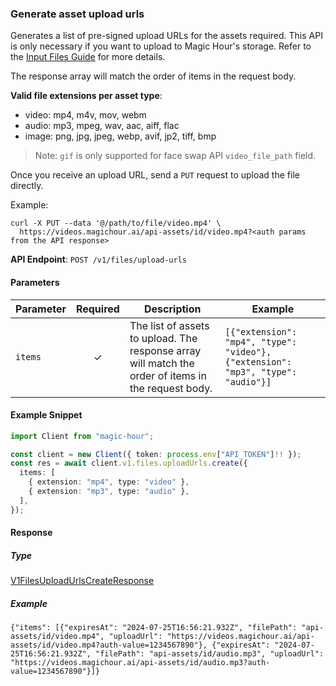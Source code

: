 
### Generate asset upload urls <a name="create"></a>

Generates a list of pre-signed upload URLs for the assets required. This API is only necessary if you want to upload to Magic Hour's storage. Refer to the [Input Files Guide](/integration/input-files) for more details.

The response array will match the order of items in the request body.

**Valid file extensions per asset type**:
- video: mp4, m4v, mov, webm
- audio: mp3, mpeg, wav, aac, aiff, flac
- image: png, jpg, jpeg, webp, avif, jp2, tiff, bmp

> Note: `gif` is only supported for face swap API `video_file_path` field.

Once you receive an upload URL, send a `PUT` request to upload the file directly.

Example:

```
curl -X PUT --data '@/path/to/file/video.mp4' \
  https://videos.magichour.ai/api-assets/id/video.mp4?<auth params from the API response>
```


**API Endpoint**: `POST /v1/files/upload-urls`

#### Parameters

| Parameter | Required | Description | Example |
|-----------|:--------:|-------------|--------|
| `items` | ✓ | The list of assets to upload. The response array will match the order of items in the request body. | `[{"extension": "mp4", "type": "video"}, {"extension": "mp3", "type": "audio"}]` |

#### Example Snippet

```typescript
import Client from "magic-hour";

const client = new Client({ token: process.env["API_TOKEN"]!! });
const res = await client.v1.files.uploadUrls.create({
  items: [
    { extension: "mp4", type: "video" },
    { extension: "mp3", type: "audio" },
  ],
});

```

#### Response

##### Type
[V1FilesUploadUrlsCreateResponse](/src/types/v1-files-upload-urls-create-response.ts)

##### Example
`{"items": [{"expiresAt": "2024-07-25T16:56:21.932Z", "filePath": "api-assets/id/video.mp4", "uploadUrl": "https://videos.magichour.ai/api-assets/id/video.mp4?auth-value=1234567890"}, {"expiresAt": "2024-07-25T16:56:21.932Z", "filePath": "api-assets/id/audio.mp3", "uploadUrl": "https://videos.magichour.ai/api-assets/id/audio.mp3?auth-value=1234567890"}]}`
